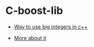 # C-boost-lib

- [Way to use big integers in c++](https://discuss.codechef.com/t/way-to-use-big-integer-in-c/12714)

-  [More about it](https://www.boost.org/doc/libs/1_70_0/libs/multiprecision/doc/html/boost_multiprecision/intro.html)
